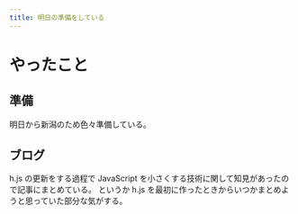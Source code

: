 ```yaml
---
title: 明日の準備をしている
---
```


# やったこと

## 準備

明日から新潟のため色々準備している。

## ブログ

h.js の更新をする過程で JavaScript を小さくする技術に関して知見があったので記事にまとめている。
というか h.js を最初に作ったときからいつかまとめようと思っていた部分な気がする。
